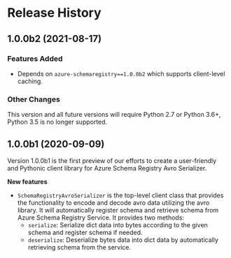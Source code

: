 # Release History

## 1.0.0b2 (2021-08-17)

### Features Added

- Depends on `azure-schemaregistry==1.0.0b2` which supports client-level caching.

### Other Changes

This version and all future versions will require Python 2.7 or Python 3.6+, Python 3.5 is no longer supported.

## 1.0.0b1 (2020-09-09)

Version 1.0.0b1 is the first preview of our efforts to create a user-friendly and Pythonic client library for Azure Schema Registry Avro Serializer.

**New features**

- `SchemaRegistryAvroSerializer` is the top-level client class that provides the functionality to encode and decode avro data utilizing the avro library. It will automatically register schema and retrieve schema from Azure Schema Registry Service. It provides two methods:
  - `serialize`: Serialize dict data into bytes according to the given schema and register schema if needed.
  - `deserialize`: Deserialize bytes data into dict data by automatically retrieving schema from the service.
